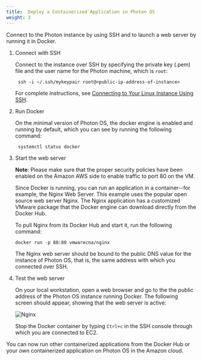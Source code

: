 ```yaml
---
title:  Deploy a Containerized Application in Photon OS
weight: 3
---
```


Connect to the Photon instance by using SSH and to launch a web server by running it in Docker.

1. Connect with SSH

    Connect to the instance over SSH by specifying the private key (.pem) file and the user name for the Photon machine, which is `root`:
    
    	ssh -i ~/.ssh/mykeypair root@<public-ip-address-of-instance>
    
    For complete instructions, see [Connecting to Your Linux Instance Using SSH](http://docs.aws.amazon.com/AWSEC2/latest/UserGuide/AccessingInstancesLinux.html). 

1. Run Docker

    On the minimal version of Photon OS, the docker engine is enabled and running by default, which you can see by running the following command: 
    
    	systemctl status docker

1. Start the web server

    **Note**: Please make sure that the proper security policies have been enabled on the Amazon AWS side to enable traffic to port 80 on the VM. 
    
    Since Docker is running, you can run an application in a container--for example, the Nginx Web Server. This example uses the popular open source web server Nginx. The Nginx application has a customized VMware package that the Docker engine can download directly from the Docker Hub.
    
    To pull Nginx from its Docker Hub and start it, run the following command: 
    
    ```console
    docker run -p 80:80 vmwarecna/nginx
    ```
    
    The Nginx web server should be bound to the public DNS value for the instance of Photon OS, that is, the same address with which you connected over SSH. 

1. Test the web server

    On your local workstation, open a web browser and go to the the public address of the Photon OS instance running Docker. The following screen should appear, showing that the web server is active:
    
    ![Nginx](./installation-guide/images/Nginx.jpg)
    
    Stop the Docker container by typing `Ctrl+c` in the SSH console through which you are connected to EC2. 
    
You can now run other containerized applications from the Docker Hub or your own containerized application on Photon OS in the Amazon cloud. 
